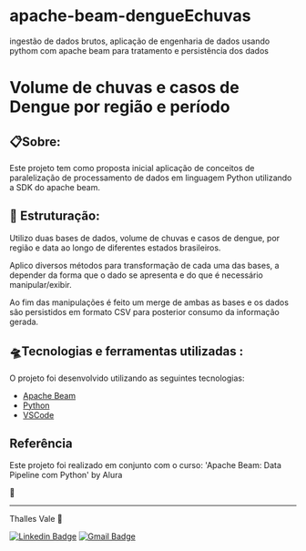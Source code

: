 # apache-beam-dengueEchuvas
ingestão de dados brutos, aplicação de engenharia de dados usando pythom com apache beam para tratamento e persistência dos dados



# Volume de chuvas e casos de Dengue por região e período


## 📋Sobre:
Este projeto tem como proposta inicial aplicação de conceitos de paralelização de processamento de dados
em linguagem Python utilizando a SDK do apache beam.

## 🔌 Estruturação:
Utilizo duas bases de dados, volume de chuvas e casos de dengue, por região e data ao longo de diferentes estados brasileiros.

Aplico diversos métodos para transformação de cada uma das bases, a depender da forma que o dado se apresenta e do que é necessário 
manipular/exibir.

Ao fim das manipulações é feito um merge de ambas as bases e os dados são persistidos em formato CSV para 
posterior consumo da informação gerada.


## 🛸Tecnologias e ferramentas utilizadas :

O projeto foi desenvolvido utilizando as seguintes tecnologias:
- [Apache Beam](https://beam.apache.org/)
- [Python](https://www.python.org/downloads/)
- [VSCode](https://code.visualstudio.com/)

## Referência

Este projeto foi realizado em conjunto com o curso: 'Apache Beam: Data Pipeline com Python' by Alura
  
  🏁
  
---
Thalles Vale 🌳

[![Linkedin Badge](https://img.shields.io/badge/-Thalles-blue?style=flat-square&logo=Linkedin&logoColor=white&link=https://www.linkedin.com/in/thalles-vale-04bb7b99/)](https://www.linkedin.com/in/thalles-vale-04bb7b99/) 
[![Gmail Badge](https://img.shields.io/badge/-thalles.vale-c14438?style=flat-square&logo=Gmail&logoColor=white&link=mailto:thalles.vale@gmail.com)](mailto:thalles.vale@gmail.com)
